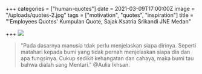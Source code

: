 +++
categories = ["human-quotes"]
date = 2021-03-09T17:00:00Z
image = "/uploads/quotes-2.jpg"
tags = ["motivation", "quotes", "inspiration"]
title = "'Employees Quotes' Kumpulan Quote, Sajak Ksatria Srikandi JNE Medan"

+++
![](/uploads/_pada-dasarnya-manusia-tidak-perlu-menjelaskan-siapa-dirinya-seperti-matahari-kepada-bumi-yg-tidak-pernah-menjelaskan-siapa-dia-dan-apa-fungsinya-cukup-memberi-sedikit-kehangatan-dan-cahaya-maka-bumi-tau-bahwa-dia-3.jpg)

> "Pada dasarnya manusia tdak perlu menjelaskan siapa dirinya. Seperti matahari kepada bumi yang tidak pernah menjelaskan siapa dia dan apa fungsinya. Cukup sedikit kehangatan dan cahaya, maka bumi tau bahwa dialah sang Mentari." @Aulia Ikhsan. 